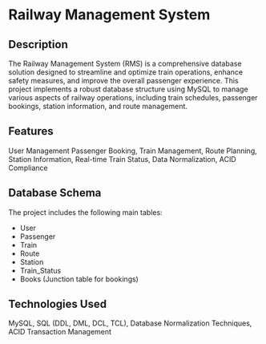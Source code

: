 # Railway Management System

## Description
The Railway Management System (RMS) is a comprehensive database solution designed to streamline and optimize train operations, enhance safety measures, and improve the overall passenger experience. This project implements a robust database structure using MySQL to manage various aspects of railway operations, including train schedules, passenger bookings, station information, and route management.

## Features
User Management
Passenger Booking,
Train Management,
Route Planning,
Station Information,
Real-time Train Status,
Data Normalization,
ACID Compliance

## Database Schema
The project includes the following main tables:<br>
- User<br>
- Passenger<br>
- Train<br>
- Route<br>
- Station<br>
- Train_Status<br>
- Books (Junction table for bookings)

## Technologies Used
MySQL,
SQL (DDL, DML, DCL, TCL),
Database Normalization Techniques,
ACID Transaction Management

